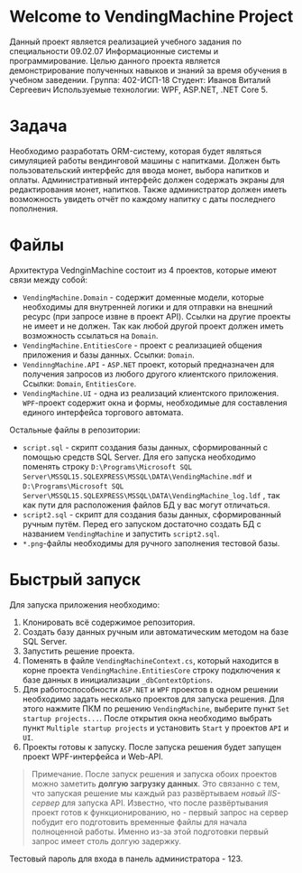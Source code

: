 # Welcome to VendingMachine Project
Данный проект является реализацией учебного задания по специальности 09.02.07 Информационные системы и программирование. Целью данного проекта является демонстрирование полученных навыков и знаний за время обучения в учебном заведении.
Группа: 402-ИСП-18
Студент: Иванов Виталий Сергеевич
Используемые технологии: WPF, ASP.NET, .NET Core 5.

# Задача

Необходимо разработать ORM-систему, которая будет являться симуляцией работы вендинговой машины с напитками. Должен быть пользовательский интерфейс для ввода монет, выбора напитков и оплаты. Административный интерфейс должен содержать экраны для редактирования монет, напитков. Также администратор должен иметь возможность увидеть отчёт по каждому напитку с даты последнего пополнения.

# Файлы

Архитектура VednginMachine состоит из 4 проектов, которые имеют связи между собой:

 - `VendingMachine.Domain` - содержит доменные модели, которые необходимы для внутренней логики и для отправки на внешний ресурс (при запросе извне в проект API). Ссылки на другие проекты не имеет и не должен. Так как любой другой проект должен иметь возможность ссылаться на `Domain`.
 - `VendingMachine.EntitiesCore` - проект с реализацией общения приложения и базы данных. Ссылки: `Domain`.
 - `VendinngMachine.API` - `ASP.NET` проект, который предназначен для получения запросов из любого другого клиентского приложения. Ссылки: `Domain`, `EntitiesCore`.
 - `VendingMachine.UI` - одна из реализаций клиентского приложения. `WPF`-проект содержит окна и формы, необходимые для составления единого интерфейса торгового автомата.

Остальные файлы в репозитории:

 - `script.sql` - скрипт создания базы данных, сформированный с помощью средств SQL Server. Для его запуска необходимо поменять строку `D:\Programs\Microsoft SQL Server\MSSQL15.SQLEXPRESS\MSSQL\DATA\VendingMachine.mdf` и `D:\Programs\Microsoft SQL Server\MSSQL15.SQLEXPRESS\MSSQL\DATA\VendingMachine_log.ldf` , так как пути для расположения файлов БД у вас могут отличаться.
 - `script2.sql` - скрипт для создания базы данных, сформированный ручным путём. Перед его запуском достаточно создать БД с названием `VendingMachine` и запустить `script2.sql`.
 - `*.png`-файлы необходимы для ручного заполнения тестовой базы.

# Быстрый запуск

Для запуска приложения необходимо:

 1. Клонировать всё содержимое репозитория.
 2. Создать базу данных ручным или автоматическим методом на базе SQL Server. 
 3. Запустить решение проекта.
 4. Поменять в файле `VendingMachineContext.cs`, который находится в корне проекта `VendingMachine.EntitiesCore` строку подключения к базе данных в инициализации `_dbContextOptions`.
 5. Для работоспособности `ASP.NET` и `WPF` проектов в одном решении необходимо задать несколько проектов для запуска решения. Для этого нажмите ПКМ по решению `VendingMachine`, выберите пункт `Set startup projects...`. После открытия окна необходимо выбрать пункт `Multiple startup projects` и установить `Start` у проектов `API` и `UI`.
 6. Проекты готовы к запуску. После запуска решения будет запущен проект WPF-интерфейса и Web-API. 

> Примечание. После запуск решения и запуска обоих проектов можно заметить **долгую загрузку данных**. Это связанно с тем, что запуская решение мы каждый раз развёртываем *новый IIS-сервер* для запуска API. Известно, что после развёртывания  проект готов к функционированию, но - первый запрос на сервер побудит его подготовить временные файлы для начала полноценной работы. Именно из-за этой подготовки первый запрос имеет столь долгую задержку.

Тестовый пароль для входа в панель администратора - 123.
 